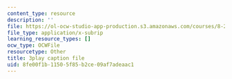 ```yaml
---
content_type: resource
description: ''
file: https://ol-ocw-studio-app-production.s3.amazonaws.com/courses/8-286-the-early-universe-fall-2013/8fe00f1b11505f85b2ce09af7adeaac1_OtJFD9HNnoc.vtt
file_type: application/x-subrip
learning_resource_types: []
ocw_type: OCWFile
resourcetype: Other
title: 3play caption file
uid: 8fe00f1b-1150-5f85-b2ce-09af7adeaac1
---
```

